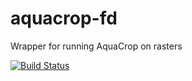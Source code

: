 # aquacrop-fd
Wrapper for running AquaCrop on rasters

[![Build Status](https://travis-ci.com/DHI-GRAS/aquacrop-fd.svg?token=xFUvaoqNvYGuqLz5TEdJ&branch=master)](https://travis-ci.com/DHI-GRAS/aquacrop-fd)
